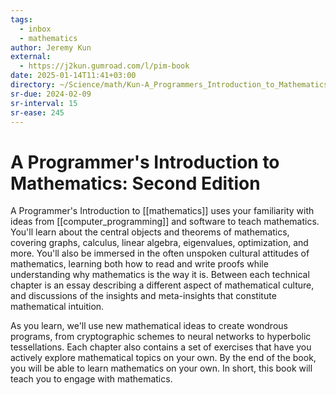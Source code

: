 ```yaml
---
tags:
  - inbox
  - mathematics
author: Jeremy Kun
external:
  - https://j2kun.gumroad.com/l/pim-book
date: 2025-01-14T11:41+03:00
directory: ~/Science/math/Kun-A_Programmers_Introduction_to_Mathematics
sr-due: 2024-02-09
sr-interval: 15
sr-ease: 245
---
```


# A Programmer's Introduction to Mathematics: Second Edition

A Programmer's Introduction to [[mathematics]] uses your familiarity with ideas
from [[computer_programming]] and software to teach mathematics. You'll learn
about the central objects and theorems of mathematics, covering graphs,
calculus, linear algebra, eigenvalues, optimization, and more. You'll also be
immersed in the often unspoken cultural attitudes of mathematics, learning both
how to read and write proofs while understanding why mathematics is the way it
is. Between each technical chapter is an essay describing a different aspect of
mathematical culture, and discussions of the insights and meta-insights that
constitute mathematical intuition.

As you learn, we'll use new mathematical ideas to create wondrous programs, from
cryptographic schemes to neural networks to hyperbolic tessellations. Each
chapter also contains a set of exercises that have you actively explore
mathematical topics on your own. By the end of the book, you will be able to
learn mathematics on your own. In short, this book will teach you to engage with
mathematics.
